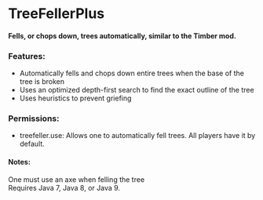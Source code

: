 # TreeFellerPlus
#### Fells, or chops down, trees automatically, similar to the Timber mod.

### Features:
* Automatically fells and chops down entire trees when the base of the tree is broken
* Uses an optimized depth-first search to find the exact outline of the tree
* Uses heuristics to prevent griefing

### Permissions:
- treefeller.use: Allows one to automatically fell trees. All players have it by default.

#### Notes:
One must use an axe when felling the tree<br/>
Requires Java 7, Java 8, or Java 9.
